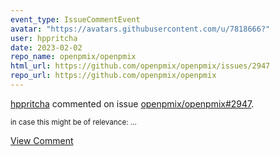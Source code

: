 ```yaml
---
event_type: IssueCommentEvent
avatar: "https://avatars.githubusercontent.com/u/7818666?"
user: hppritcha
date: 2023-02-02
repo_name: openpmix/openpmix
html_url: https://github.com/openpmix/openpmix/issues/2947
repo_url: https://github.com/openpmix/openpmix
---
```


<a href='https://github.com/hppritcha' target='_blank'>hppritcha</a> commented on issue <a href='https://github.com/openpmix/openpmix/issues/2947' target='_blank'>openpmix/openpmix#2947</a>.

<small>in case this might be of relevance:...</small>

<a href='https://github.com/openpmix/openpmix/issues/2947' target='_blank'>View Comment</a>